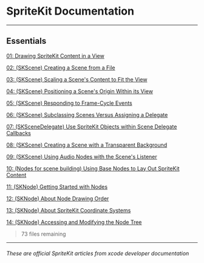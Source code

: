 # SpriteKit Documentation

-------------------------

## Essentials

[01: Drawing SpriteKit Content in a View](/tech_notes/spritekit_documentation/001-drawing-spritekit-content-in-a-view)

[02: (SKScene) Creating a Scene from a File](/tech_notes/spritekit_documentation/002-skscene-creating-a-scene-from-a-file)

[03: (SKScene) Scaling a Scene's Content to Fit the View](/tech_notes/spritekit_documentation/003-skscene-scaling-a-scenes-content-to-fit-the-view)

[04: (SKScene) Positioning a Scene's Origin Within its View](/tech_notes/spritekit_documentation/004-skscene-positioning-a-scenes-origin-within-its-view)

[05: (SKScene) Responding to Frame-Cycle Events](/tech_notes/spritekit_documentation/005-skscene-responding-to-frame-cycle-events)

[06: (SKScene) Subclassing Scenes Versus Assigning a Delegate](/tech_notes/spritekit_documentation/006-skscene-subclassing-scenes-versus-assigning-a-delegate)

[07: (SKSceneDelegate) Use SpriteKit Objects within Scene Delegate Callbacks](/tech_notes/spritekit_documentation/007-skscenedelegate-use-spritekit-objects-within-scene-delegate-call)

[08: (SKScene) Creating a Scene with a Transparent Background](/tech_notes/spritekit_documentation/008-skscene-creating-a-scene-with-a-transparent-background)

[09: (SKScene) Using Audio Nodes with the Scene's Listener](/tech_notes/spritekit_documentation/009-skscene-using-audio-nodes-with-the-scenes-listener)

[10: (Nodes for scene building) Using Base Nodes to Lay Out SpriteKit Content](/tech_notes/spritekit_documentation/010-nodesforscenebuilding-using-base-nodes-to-lay-out-spritekit-content)

[11: (SKNode) Getting Started with Nodes](/tech_notes/spritekit_documentation/011-sknode-getting-started-with-nodes)

[12: (SKNode) About Node Drawing Order](/tech_notes/spritekit_documentation/012-sknode-about-node-drawing-order)

[13: (SKNode) About SpriteKit Coordinate Systems](/tech_notes/spritekit_documentation/013-sknode-about-spritekit-coordinate-systems)

[14: (SKNode) Accessing and Modifying the Node Tree](/tech_notes/spritekit_documentation/014-sknode-accessing-and-modifying-the-node-tree)

[wrong link]: http://efeertugrul.com/tech_notes/spritekit_documentation/011-nodesforscenebuilding-maximizing-node-drawing-performance

> 73 files remaining

-------------------------

###### These are official SpriteKit articles from xcode developer documentation
